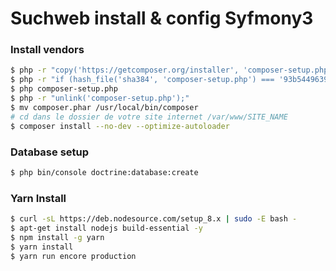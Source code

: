 Suchweb install & config Syfmony3
================

### Install vendors
```bash
$ php -r "copy('https://getcomposer.org/installer', 'composer-setup.php');"
$ php -r "if (hash_file('sha384', 'composer-setup.php') === '93b54496392c062774670ac18b134c3b3a95e5a5e5c8f1a9f115f203b75bf9a129d5daa8ba6a13e2cc8a1da0806388a8') { echo 'Installer verified'; } else { echo 'Installer corrupt'; unlink('composer-setup.php'); } echo PHP_EOL;"
$ php composer-setup.php
$ php -r "unlink('composer-setup.php');"
$ mv composer.phar /usr/local/bin/composer
# cd dans le dossier de votre site internet /var/www/SITE_NAME
$ composer install --no-dev --optimize-autoloader
```

### Database setup
```bash
$ php bin/console doctrine:database:create
```

### Yarn Install 
```bash
$ curl -sL https://deb.nodesource.com/setup_8.x | sudo -E bash -
$ apt-get install nodejs build-essential -y
$ npm install -g yarn
$ yarn install
$ yarn run encore production
```
